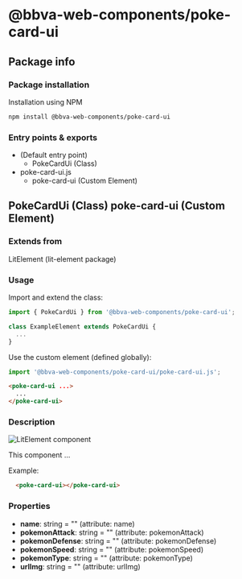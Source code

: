 # @bbva-web-components/poke-card-ui

## Package info

### Package installation

Installation using NPM

```bash
npm install @bbva-web-components/poke-card-ui
```

### Entry points & exports

- (Default entry point)
  - PokeCardUi (Class)
- poke-card-ui.js
  - poke-card-ui (Custom Element)


## PokeCardUi (Class) poke-card-ui (Custom Element) 

### Extends from

LitElement (lit-element package)

### Usage

Import and extend the class:

```js
import { PokeCardUi } from '@bbva-web-components/poke-card-ui';

class ExampleElement extends PokeCardUi {
  ...
}
```

Use the custom element (defined globally):

```js
import '@bbva-web-components/poke-card-ui/poke-card-ui.js';
```

```html
<poke-card-ui ...>
  ...
</poke-card-ui>
```

### Description

![LitElement component](https://img.shields.io/badge/litElement-component-blue.svg)

This component ...

Example:

```html
  <poke-card-ui></poke-card-ui>
```

### Properties

- **name**: string = "" (attribute: name)
- **pokemonAttack**: string = "" (attribute: pokemonAttack)
- **pokemonDefense**: string = "" (attribute: pokemonDefense)
- **pokemonSpeed**: string = "" (attribute: pokemonSpeed)
- **pokemonType**: string = "" (attribute: pokemonType)
- **urlImg**: string = "" (attribute: urlImg)
